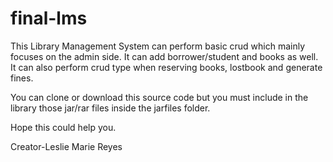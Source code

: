 # final-lms
This Library Management System can perform basic crud which mainly focuses on the admin side. It can add borrower/student and books as well. It can also perform crud type when reserving books, lostbook and generate fines.

You can clone or download this source code but you must include in the library those jar/rar files inside the jarfiles folder.
 
 Hope this could help you.
 
 Creator-Leslie Marie Reyes
